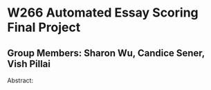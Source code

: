 # W266 Automated Essay Scoring Final Project
## Group Members: Sharon Wu, Candice Sener, Vish Pillai

Abstract: 
